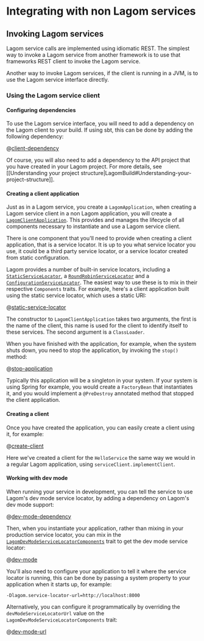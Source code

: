 # Integrating with non Lagom services

## Invoking Lagom services

Lagom service calls are implemented using idiomatic REST.  The simplest way to invoke a Lagom service from another framework is to use that frameworks REST client to invoke the Lagom service.

Another way to invoke Lagom services, if the client is running in a JVM, is to use the Lagom service interface directly.

### Using the Lagom service client

#### Configuring dependencies

To use the Lagom service interface, you will need to add a dependency on the Lagom client to your build.  If using sbt, this can be done by adding the following dependency:

@[client-dependency](code/integrating-non-lagom.sbt)

Of course, you will also need to add a dependency to the API project that you have created in your Lagom project.  For more details, see [[Understanding your project structure|LagomBuild#Understanding-your-project-structure]].

#### Creating a client application

Just as in a Lagom service, you create a `LagomApplication`, when creating a Lagom service client in a non Lagom application, you will create a [`LagomClientApplication`](api/com/lightbend/lagom/scaladsl/client/LagomClientApplication.html). This provides and manages the lifecycle of all components necessary to instantiate and use a Lagom service client.

There is one component that you'll need to provide when creating a client application, that is a service locator. It is up to you what service locator you use, it could be a third party service locator, or a service locator created from static configuration.

Lagom provides a number of built-in service locators, including a [`StaticServiceLocator`](api/com/lightbend/lagom/scaladsl/client/StaticServiceLocator.html), a [`RoundRobinServiceLocator`](api/com/lightbend/lagom/scaladsl/client/RoundRobinServiceLocator.html) and a [`ConfigurationServiceLocator`](api/com/lightbend/lagom/scaladsl/client/ConfigurationServiceLocator.html). The easiest way to use these is to mix in their respective `Components` traits. For example, here's a client application built using the static service locator, which uses a static URI:

@[static-service-locator](code/IntegratingNonLagom.scala)

The constructor to `LagomClientApplication` takes two arguments, the first is the name of the client, this name is used for the client to identify itself to these services.  The second argument is a `ClassLoader`.

When you have finished with the application, for example, when the system shuts down, you need to stop the application, by invoking the `stop()` method:

@[stop-application](code/IntegratingNonLagom.scala)

Typically this application will be a singleton in your system.  If your system is using Spring for example, you would create a `FactoryBean` that instantiates it, and you would implement a `@PreDestroy` annotated method that stopped the client application.

#### Creating a client

Once you have created the application, you can easily create a client using it, for example:

@[create-client](code/IntegratingNonLagom.scala)

Here we've created a client for the `HelloService` the same way we would in a regular Lagom application, using `serviceClient.implementClient`.

#### Working with dev mode

When running your service in development, you can tell the service to use Lagom's dev mode service locator, by adding a dependency on Lagom's dev mode support:
 
@[dev-mode-dependency](code/integrating-non-lagom.sbt)
 
Then, when you instantiate your application, rather than mixing in your production service locator, you can mix in the [`LagomDevModeServiceLocatorComponents`](api/com/lightbend/lagom/scaladsl/devmode/LagomDevModeServiceLocatorComponents.html) trait to get the dev mode service locator:

@[dev-mode](code/IntegratingNonLagom.scala)

You'll also need to configure your application to tell it where the service locator is running, this can be done by passing a system property to your application when it starts up, for example:

```
-Dlagom.service-locator-url=http://localhost:8000
```

Alternatively, you can configure it programmatically by overriding the `devModeServiceLocatorUrl` value on the `LagomDevModeServiceLocatorComponents` trait:

@[dev-mode-url](code/IntegratingNonLagom.scala)
